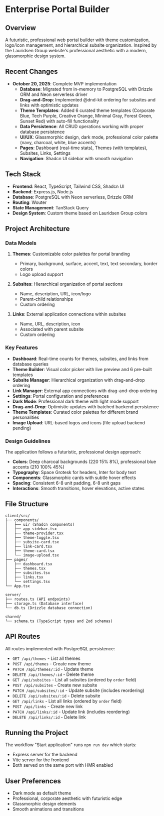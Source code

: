 # Enterprise Portal Builder

## Overview
A futuristic, professional web portal builder with theme customization, logo/icon management, and hierarchical subsite organization. Inspired by the Lauridsen Group website's professional aesthetic with a modern, glassmorphic design system.

## Recent Changes
- **October 20, 2025**: Complete MVP implementation
  - **Database**: Migrated from in-memory to PostgreSQL with Drizzle ORM and Neon serverless driver
  - **Drag-and-Drop**: Implemented @dnd-kit ordering for subsites and links with optimistic updates
  - **Theme Templates**: Added 6 curated theme templates (Corporate Blue, Tech Purple, Creative Orange, Minimal Gray, Forest Green, Sunset Red) with auto-fill functionality
  - **Data Persistence**: All CRUD operations working with proper database persistence
  - **UI/UX**: Glassmorphic design, dark mode, professional color palette (navy, charcoal, white, blue accents)
  - **Pages**: Dashboard (real-time stats), Themes (with templates), Subsites, Links, Settings
  - **Navigation**: Shadcn UI sidebar with smooth navigation

## Tech Stack
- **Frontend**: React, TypeScript, Tailwind CSS, Shadcn UI
- **Backend**: Express.js, Node.js
- **Database**: PostgreSQL with Neon serverless, Drizzle ORM
- **Routing**: Wouter
- **State Management**: TanStack Query
- **Design System**: Custom theme based on Lauridsen Group colors

## Project Architecture

### Data Models
1. **Themes**: Customizable color palettes for portal branding
   - Primary, background, surface, accent, text, text secondary, border colors
   - Logo upload support
   
2. **Subsites**: Hierarchical organization of portal sections
   - Name, description, URL, icon/logo
   - Parent-child relationships
   - Custom ordering
   
3. **Links**: External application connections within subsites
   - Name, URL, description, icon
   - Associated with parent subsite
   - Custom ordering

### Key Features
- **Dashboard**: Real-time counts for themes, subsites, and links from database queries
- **Theme Builder**: Visual color picker with live preview and 6 pre-built templates
- **Subsite Manager**: Hierarchical organization with drag-and-drop ordering
- **Link Manager**: External app connections with drag-and-drop ordering
- **Settings**: Portal configuration and preferences
- **Dark Mode**: Professional dark theme with light mode support
- **Drag-and-Drop**: Optimistic updates with batched backend persistence
- **Theme Templates**: Curated color palettes for different brand personalities
- **Image Upload**: URL-based logos and icons (file upload backend pending)

### Design Guidelines
The application follows a futuristic, professional design approach:
- **Colors**: Deep charcoal backgrounds (220 15% 8%), professional blue accents (210 100% 45%)
- **Typography**: Space Grotesk for headers, Inter for body text
- **Components**: Glassmorphic cards with subtle hover effects
- **Spacing**: Consistent 6-8 unit padding, 6-8 unit gaps
- **Interactions**: Smooth transitions, hover elevations, active states

## File Structure
```
client/src/
├── components/
│   ├── ui/ (Shadcn components)
│   ├── app-sidebar.tsx
│   ├── theme-provider.tsx
│   ├── theme-toggle.tsx
│   ├── subsite-card.tsx
│   ├── link-card.tsx
│   ├── theme-card.tsx
│   └── image-upload.tsx
├── pages/
│   ├── dashboard.tsx
│   ├── themes.tsx
│   ├── subsites.tsx
│   ├── links.tsx
│   └── settings.tsx
└── App.tsx

server/
├── routes.ts (API endpoints)
├── storage.ts (Database interface)
└── db.ts (Drizzle database connection)

shared/
└── schema.ts (TypeScript types and Zod schemas)
```

## API Routes
All routes implemented with PostgreSQL persistence:
- `GET /api/themes` - List all themes
- `POST /api/themes` - Create new theme
- `PATCH /api/themes/:id` - Update theme
- `DELETE /api/themes/:id` - Delete theme
- `GET /api/subsites` - List all subsites (ordered by `order` field)
- `POST /api/subsites` - Create new subsite
- `PATCH /api/subsites/:id` - Update subsite (includes reordering)
- `DELETE /api/subsites/:id` - Delete subsite
- `GET /api/links` - List all links (ordered by `order` field)
- `POST /api/links` - Create new link
- `PATCH /api/links/:id` - Update link (includes reordering)
- `DELETE /api/links/:id` - Delete link

## Running the Project
The workflow "Start application" runs `npm run dev` which starts:
- Express server for the backend
- Vite server for the frontend
- Both served on the same port with HMR enabled

## User Preferences
- Dark mode as default theme
- Professional, corporate aesthetic with futuristic edge
- Glassmorphic design elements
- Smooth animations and transitions
